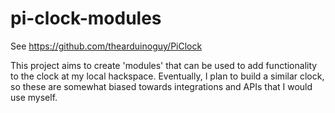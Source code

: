 # pi-clock-modules
See https://github.com/thearduinoguy/PiClock

This project aims to create 'modules' that can be used to add functionality to the clock at my local hackspace. Eventually, I plan to build a similar clock, so these are somewhat biased towards integrations and APIs that I would use myself.
